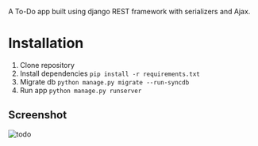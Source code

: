 A To-Do app built using django REST framework with serializers and Ajax.

# Installation
1. Clone repository
2. Install dependencies `pip install -r requirements.txt`
3. Migrate db `python manage.py migrate --run-syncdb`
4. Run app `python manage.py runserver`


## Screenshot

![todo](https://github.com/tcalmeida/python-django-rest-framework-todo-app/assets/113650703/be70e231-4c70-4665-b1cc-880bd7b1bca0)
